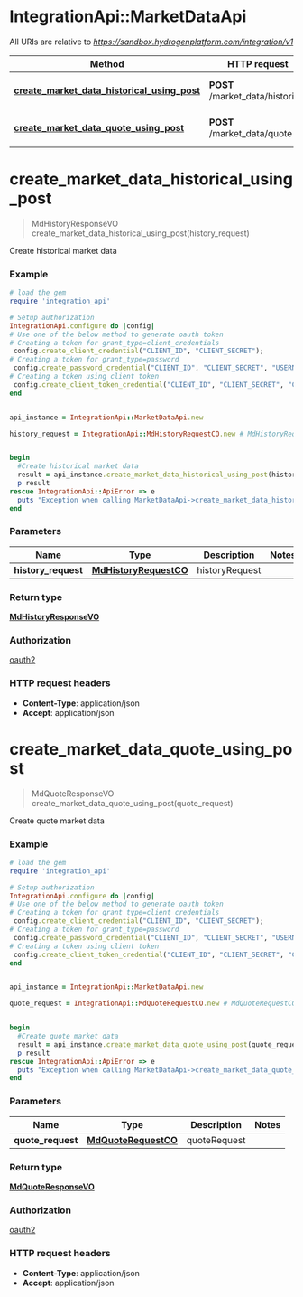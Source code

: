 # IntegrationApi::MarketDataApi

All URIs are relative to *https://sandbox.hydrogenplatform.com/integration/v1*

Method | HTTP request | Description
------------- | ------------- | -------------
[**create_market_data_historical_using_post**](MarketDataApi.md#create_market_data_historical_using_post) | **POST** /market_data/historical | Create historical market data
[**create_market_data_quote_using_post**](MarketDataApi.md#create_market_data_quote_using_post) | **POST** /market_data/quote | Create quote market data


# **create_market_data_historical_using_post**
> MdHistoryResponseVO create_market_data_historical_using_post(history_request)

Create historical market data

### Example
```ruby
# load the gem
require 'integration_api'

# Setup authorization
IntegrationApi.configure do |config|
# Use one of the below method to generate oauth token        
# Creating a token for grant_type=client_credentials
 config.create_client_credential("CLIENT_ID", "CLIENT_SECRET");
# Creating a token for grant_type=password
 config.create_password_credential("CLIENT_ID", "CLIENT_SECRET", "USERNAME", "PASSWORD");
# Creating a token using client token
 config.create_client_token_credential("CLIENT_ID", "CLIENT_SECRET", "CLIENT_TOKEN");
end


api_instance = IntegrationApi::MarketDataApi.new

history_request = IntegrationApi::MdHistoryRequestCO.new # MdHistoryRequestCO | historyRequest


begin
  #Create historical market data
  result = api_instance.create_market_data_historical_using_post(history_request)
  p result
rescue IntegrationApi::ApiError => e
  puts "Exception when calling MarketDataApi->create_market_data_historical_using_post: #{e}"
end
```

### Parameters

Name | Type | Description  | Notes
------------- | ------------- | ------------- | -------------
 **history_request** | [**MdHistoryRequestCO**](MdHistoryRequestCO.md)| historyRequest | 

### Return type

[**MdHistoryResponseVO**](MdHistoryResponseVO.md)

### Authorization

[oauth2](../README.md#oauth2)

### HTTP request headers

 - **Content-Type**: application/json
 - **Accept**: application/json



# **create_market_data_quote_using_post**
> MdQuoteResponseVO create_market_data_quote_using_post(quote_request)

Create quote market data

### Example
```ruby
# load the gem
require 'integration_api'

# Setup authorization
IntegrationApi.configure do |config|
# Use one of the below method to generate oauth token        
# Creating a token for grant_type=client_credentials
 config.create_client_credential("CLIENT_ID", "CLIENT_SECRET");
# Creating a token for grant_type=password
 config.create_password_credential("CLIENT_ID", "CLIENT_SECRET", "USERNAME", "PASSWORD");
# Creating a token using client token
 config.create_client_token_credential("CLIENT_ID", "CLIENT_SECRET", "CLIENT_TOKEN");
end


api_instance = IntegrationApi::MarketDataApi.new

quote_request = IntegrationApi::MdQuoteRequestCO.new # MdQuoteRequestCO | quoteRequest


begin
  #Create quote market data
  result = api_instance.create_market_data_quote_using_post(quote_request)
  p result
rescue IntegrationApi::ApiError => e
  puts "Exception when calling MarketDataApi->create_market_data_quote_using_post: #{e}"
end
```

### Parameters

Name | Type | Description  | Notes
------------- | ------------- | ------------- | -------------
 **quote_request** | [**MdQuoteRequestCO**](MdQuoteRequestCO.md)| quoteRequest | 

### Return type

[**MdQuoteResponseVO**](MdQuoteResponseVO.md)

### Authorization

[oauth2](../README.md#oauth2)

### HTTP request headers

 - **Content-Type**: application/json
 - **Accept**: application/json



